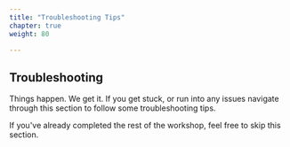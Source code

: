 ```yaml
---
title: "Troubleshooting Tips"
chapter: true
weight: 80

---
```



## Troubleshooting
Things happen. We get it. If you get stuck, or run into any issues navigate through this section to follow some troubleshooting tips.

If you've already completed the rest of the workshop, feel free to skip this section.